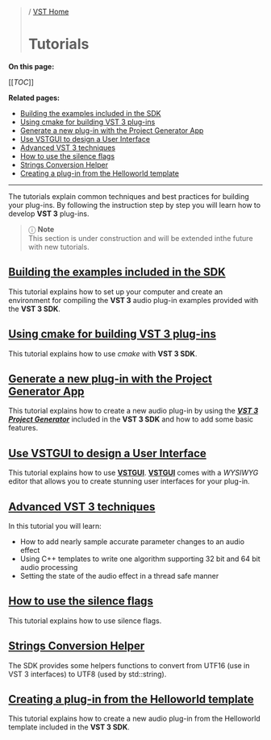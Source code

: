 >/ [VST Home](../index.md)
>
># Tutorials

**On this page:**

[[_TOC_]]

**Related pages:**

- [Building the examples included in the SDK](../Tutorials/Building+the+examples+included+in+the+SDK.md)
- [Using cmake for building VST 3 plug-ins](../Tutorials/Using+cmake+for+building+plug-ins.md)
- [Generate a new plug-in with the Project Generator App](../Tutorials/Generate+new+plug-in+with+Project+Generator.md)
- [Use VSTGUI to design a User Interface](../Tutorials/Use+VSTGUI+to+design+a+UI.md)
- [Advanced VST 3 techniques](../Tutorials/Advanced+VST+3+techniques.md)
- [How to use the silence flags](../Tutorials/How+to+use+the+silence+flags.md)
- [Strings Conversion Helper](../Tutorials/Strings+Conversion+Helper.md)
- [Creating a plug-in from the Helloworld template](../Tutorials/Creating+a+plug-in+from+the+Helloworld+template.md)

---

The tutorials explain common techniques and best practices for building your plug-ins. By following the instruction step by step you will learn how to develop **VST 3** plug-ins.

>ⓘ **Note**\
>This section is under construction and will be extended inthe future with new tutorials.

## [Building the examples included in the SDK](../Tutorials/Building+the+examples+included+in+the+SDK.md)

This tutorial explains how to set up your computer and create an environment for compiling the **VST 3** audio plug-in examples provided with the **VST 3 SDK**.

## [Using cmake for building VST 3 plug-ins](../Tutorials/Using+cmake+for+building+plug-ins.md)

This tutorial explains how to use *cmake* with **VST 3 SDK**.

## [Generate a new plug-in with the Project Generator App](../Tutorials/Generate+new+plug-in+with+Project+Generator.md)

This tutorial explains how to create a new audio plug-in by using the ***[VST 3 Project Generator](../What+is+the+VST+3+SDK/Project+Generator.md)*** included in the **VST 3 SDK** and how to add some basic features.

## [Use VSTGUI to design a User Interface](../Tutorials/Use+VSTGUI+to+design+a+UI.md)

This tutorial explains how to use [**VSTGUI**](../What+is+the+VST+3+SDK/VSTGUI.md). [**VSTGUI**](../What+is+the+VST+3+SDK/VSTGUI.md) comes with a *WYSIWYG* editor that allows you to create stunning user interfaces for your plug-in.

## [Advanced VST 3 techniques](../Tutorials/Advanced+VST+3+techniques.md)

In this tutorial you will learn:

- How to add nearly sample accurate parameter changes to an audio effect
- Using C++ templates to write one algorithm supporting 32 bit and 64 bit audio processing
- Setting the state of the audio effect in a thread safe manner

## [How to use the silence flags](../Tutorials/How+to+use+the+silence+flags.md)

This tutorial explains how to use silence flags.

## [Strings Conversion Helper](../Tutorials/Strings+Conversion+Helper.md)

The SDK provides some helpers functions to convert from UTF16 (use in VST 3 interfaces) to UTF8 (used by std::string).

## [Creating a plug-in from the Helloworld template](../Tutorials/Creating+a+plug-in+from+the+Helloworld+template.md)

This tutorial explains how to create a new audio plug-in from the Helloworld template included in the **VST 3 SDK**.
